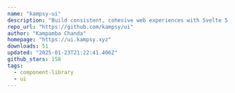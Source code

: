 ```yaml
---
name: "kampsy-ui"
description: "Build consistent, cohesive web experiences with Svelte 5 UI components."
repo_url: "https://github.com/kampsy/ui"
author: "Kampamba Chanda"
homepage: "https://ui.kampsy.xyz"
downloads: 51
updated: "2025-01-23T21:22:41.406Z"
github_stars: 158
tags: 
  - component-library
  - ui
---
```

